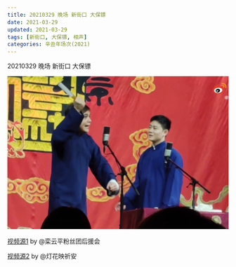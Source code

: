 ```yaml
---
title: 20210329 晚场 新街口 大保镖
date: 2021-03-29
updated: 2021-03-29
tags: [新街口, 大保镖, 相声] 
categories: 辛丑年场次(2021)
---
```

20210329 晚场 新街口 大保镖

![](https://raw.githubusercontent.com/rhenginium/image/main/20210405010142.png)

[视频源1](https://m.weibo.cn/detail/4620578924004561) by @栾云平粉丝团后援会

[视频源2](https://m.weibo.cn/detail/4620573152642993)  by @灯花映祈安